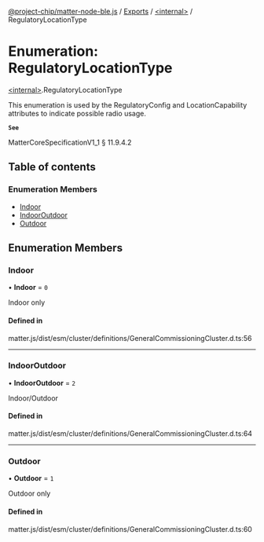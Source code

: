 [@project-chip/matter-node-ble.js](../README.md) / [Exports](../modules.md) / [\<internal\>](../modules/internal_.md) / RegulatoryLocationType

# Enumeration: RegulatoryLocationType

[\<internal\>](../modules/internal_.md).RegulatoryLocationType

This enumeration is used by the RegulatoryConfig and LocationCapability attributes to indicate possible radio
usage.

**`See`**

MatterCoreSpecificationV1_1 § 11.9.4.2

## Table of contents

### Enumeration Members

- [Indoor](internal_.RegulatoryLocationType.md#indoor)
- [IndoorOutdoor](internal_.RegulatoryLocationType.md#indooroutdoor)
- [Outdoor](internal_.RegulatoryLocationType.md#outdoor)

## Enumeration Members

### Indoor

• **Indoor** = ``0``

Indoor only

#### Defined in

matter.js/dist/esm/cluster/definitions/GeneralCommissioningCluster.d.ts:56

___

### IndoorOutdoor

• **IndoorOutdoor** = ``2``

Indoor/Outdoor

#### Defined in

matter.js/dist/esm/cluster/definitions/GeneralCommissioningCluster.d.ts:64

___

### Outdoor

• **Outdoor** = ``1``

Outdoor only

#### Defined in

matter.js/dist/esm/cluster/definitions/GeneralCommissioningCluster.d.ts:60
